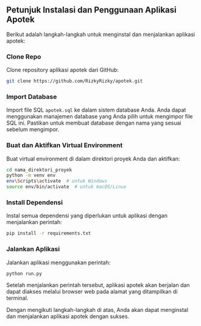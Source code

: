 ## Petunjuk Instalasi dan Penggunaan Aplikasi Apotek

Berikut adalah langkah-langkah untuk menginstal dan menjalankan aplikasi apotek:

### Clone Repo

Clone repository aplikasi apotek dari GitHub:

```bash
git clone https://github.com/RizkyRizky/apotek.git
```

### Import Database

Import file SQL `apotek.sql` ke dalam sistem database Anda. Anda dapat menggunakan manajemen database yang Anda pilih untuk mengimpor file SQL ini. Pastikan untuk membuat database dengan nama yang sesuai sebelum mengimpor.

### Buat dan Aktifkan Virtual Environment

Buat virtual environment di dalam direktori proyek Anda dan aktifkan:

```bash
cd nama_direktori_proyek
python -m venv env
env\Scripts\activate  # untuk Windows
source env/bin/activate  # untuk macOS/Linux
```

### Install Dependensi

Instal semua dependensi yang diperlukan untuk aplikasi dengan menjalankan perintah:

```bash
pip install -r requirements.txt
```

### Jalankan Aplikasi

Jalankan aplikasi menggunakan perintah:

```bash
python run.py
```

Setelah menjalankan perintah tersebut, aplikasi apotek akan berjalan dan dapat diakses melalui browser web pada alamat yang ditampilkan di terminal.

Dengan mengikuti langkah-langkah di atas, Anda akan dapat menginstal dan menjalankan aplikasi apotek dengan sukses.